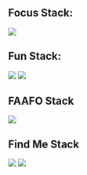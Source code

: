 ## Focus Stack:

<p align="left">
  <img src="https://skillicons.dev/icons?i=nodejs,js,express,dotnet,git,postman,powershell,vite,vscode&perline=3&theme=dark" />
</p>

## Fun Stack:

<span align="left">
  <img src="https://skillicons.dev/icons?i=ableton&theme=dark"/>
  <img src="https://skillicons.dev/icons?i=gamemakerstudio&theme=dark"/>
</span>


## FAAFO Stack

<p align="left">
  <img src="https://skillicons.dev/icons?i=electron,vue&perline=3&theme=dark" />
</p>

## Find Me Stack

<p align="left">
  <img src="https://skillicons.dev/icons?i=linkedin&theme=dark" />
  <img src="https://skillicons.dev/icons?i=mastodon&theme=dark" />
</p>
